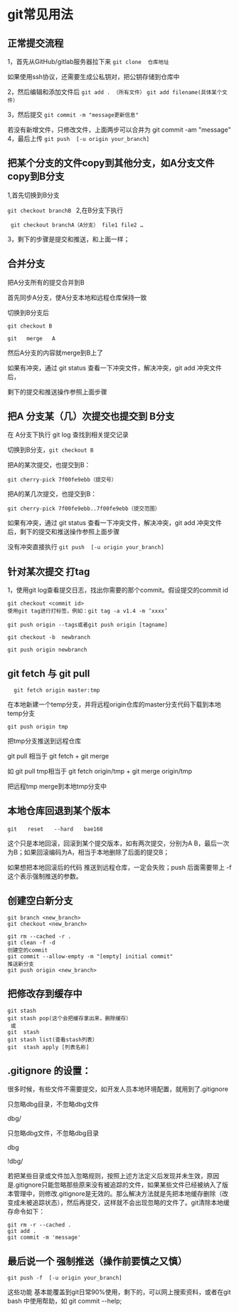 # git常见用法



## 正常提交流程

1，首先从GitHub/gitlab服务器拉下来
`git clone  仓库地址` 

如果使用ssh协议，还需要生成公私钥对，把公钥存储到仓库中

2，然后编辑和添加文件后
`git add . （所有文件）`
`git add filename(具体某个文件）`

3，然后提交
`git commit -m "message更新信息"`

若没有新增文件，只修改文件，上面两步可以合并为 git commit -am "message"
4，最后上传
`git push  [-u origin your_branch]`





## 把某个分支的文件copy到其他分支，如A分支文件copy到B分支

1,首先切换到B分支 

 `git checkout branchB `
2,在B分支下执行

` git checkout branchA（A分支） file1 file2 …`

3，剩下的步骤是提交和推送，和上面一样；



## 合并分支

把A分支所有的提交合并到B

首先同步A分支，使A分支本地和远程仓库保持一致

切换到B分支后

`git checkout B `

`git   merge   A `

然后A分支的内容就merge到B上了

如果有冲突，通过 git status 查看一下冲突文件，解决冲突，git add 冲突文件后，

剩下的提交和推送操作参照上面步骤





## 把A 分支某（几）次提交也提交到 B分支

在 A分支下执行
git log  查找到相关提交记录

切换到B分支，`git checkout B`

把A的某次提交，也提交到B：

`git cherry-pick 7f00fe9ebb（提交号）`

把A的某几次提交，也提交到B：

`git cherry-pick 7f00fe9ebb..7f00fe9ebb（提交范围）`

如果有冲突，通过 git status 查看一下冲突文件，解决冲突，git add 冲突文件后，剩下的提交和推送操作参照上面步骤

没有冲突直接执行 `git push  [-u origin your_branch]`





## 针对某次提交 打tag  

  1，使用git log查看提交日志，找出你需要的那个commit。假设提交的commit id

```
git checkout <commit id>
使用git tag进行打标签，例如：git tag -a v1.4 -m ‘xxxx’ 

git push origin --tags或者git push origin [tagname] 

git checkout -b  newbranch

git push origin newbranch
```



## git fetch  与 git pull

`   git fetch origin master:tmp `

 在本地新建一个temp分支，并将远程origin仓库的master分支代码下载到本地temp分支  

 `git push origin tmp`

 把tmp分支推送到远程仓库 



git pull  相当于 git fetch  + git merge



如    git  pull   tmp相当于 git  fetch origin/tmp + git merge origin/tmp 



把远程tmp merge到本地tmp分支中

## 本地仓库回退到某个版本　　

`git　　reset　　--hard　　bae168　`

这个只是本地回滚，回滚到某个提交版本，如有两次提交，分别为A B，最后一次为B；如果回滚编码为A，相当于本地删除了后面的提交B；

如果想把本地回滚后的代码 推送到远程仓库，一定会失败；push 后面需要带上 -f这个表示强制推送的参数。     

   

## 创建空白新分支

```
git branch <new_branch>
git checkout <new_branch>

git rm --cached -r . 
git clean -f -d
创建空的commit
git commit --allow-empty -m "[empty] initial commit"
推送新分支
git push origin <new_branch> 
```

   

##  把修改存到缓存中

```
git stash 
git stash pop(这个会把缓存拿出来，删除缓存）
 或
git  stash 
git stash list(查看stash列表）
git  stash apply [列表名称]
```



## .gitignore 的设置：

很多时候，有些文件不需要提交，如开发人员本地环境配置，就用到了.gitignore   

只忽略dbg目录，不忽略dbg文件

dbg/

只忽略dbg文件，不忽略dbg目录

dbg

!dbg/        

   若把某些目录或文件加入忽略规则，按照上述方法定义后发现并未生效，原因是.gitignore只能忽略那些原来没有被追踪的文件，如果某些文件已经被纳入了版本管理中，则修改.gitignore是无效的。那么解决方法就是先把本地缓存删除（改变成未被追踪状态），然后再提交，这样就不会出现忽略的文件了。git清除本地缓存命令如下：

```
git rm -r --cached .
git add .
git commit -m 'message'
```



## 最后说一个 强制推送（操作前要慎之又慎）

```
git push -f  [-u origin your_branch]
```

这些功能 基本能覆盖到git日常90%使用，剩下的，可以网上搜索资料，或者在git bash 中使用帮助，如 git commit --help;